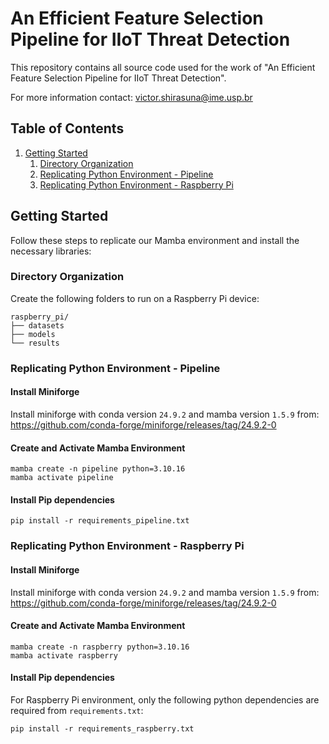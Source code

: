 # An Efficient Feature Selection Pipeline for IIoT Threat Detection

This repository contains all source code used for the work of "An Efficient Feature Selection Pipeline for IIoT Threat Detection".

For more information contact: victor.shirasuna@ime.usp.br

## Table of Contents

1. [Getting Started](#getting-started)
	1. [Directory Organization](#directory-organization)
    2. [Replicating Python Environment - Pipeline](#replicating-python-environment---pipeline)
    3. [Replicating Python Environment - Raspberry Pi](#replicating-conda-environment---raspberry-pi)

## Getting Started

Follow these steps to replicate our Mamba environment and install the necessary libraries:

### Directory Organization

Create the following folders to run on a Raspberry Pi device:
```
raspberry_pi/
├── datasets
├── models
└── results
```

### Replicating Python Environment - Pipeline

#### Install Miniforge

Install miniforge with conda version `24.9.2` and mamba version `1.5.9` from: https://github.com/conda-forge/miniforge/releases/tag/24.9.2-0

#### Create and Activate Mamba Environment

```shell
mamba create -n pipeline python=3.10.16
mamba activate pipeline
```

#### Install Pip dependencies

```shell
pip install -r requirements_pipeline.txt
```

### Replicating Python Environment - Raspberry Pi

#### Install Miniforge

Install miniforge with conda version `24.9.2` and mamba version `1.5.9` from: https://github.com/conda-forge/miniforge/releases/tag/24.9.2-0

#### Create and Activate Mamba Environment

```shell
mamba create -n raspberry python=3.10.16
mamba activate raspberry
```

#### Install Pip dependencies

For Raspberry Pi environment, only the following python dependencies are required from `requirements.txt`:
```shell
pip install -r requirements_raspberry.txt
```
